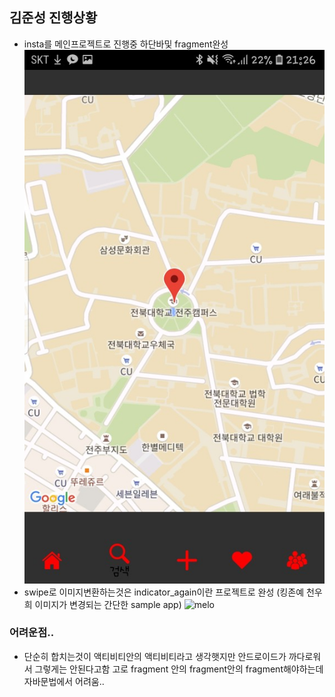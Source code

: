 ## 김준성 진행상황

- insta를 메인프로젝트로 진행중 하단바및 fragment완성
![insta](./insta.jpg)
- swipe로 이미지변환하는것은 indicator_again이란 프로젝트로 완성 (킹존예 천우희 이미지가 변경되는 간단한 sample app)
![melo](./melo.gif)
### 어려운점..
- 단순히 합치는것이 액티비티안의 액티비티라고 생각햇지만 안드로이드가 까다로워서 그렇게는 안된다고함 고로 fragment 안의 fragment안의 fragment해야하는데 자바문법에서 어려움..
